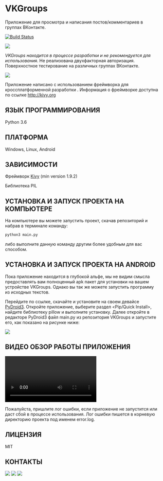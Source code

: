 VKGroups
========

Приложение для просмотра и написания постов/комментариев в группах ВКонтакте.

[![Build Status](https://travis-ci.org/HeaTTheatR/VKGroups.svg?branch=master)](https://travis-ci.org/HeaTTheatR/VKGroups)

<img src="https://raw.githubusercontent.com/HeaTTheatR/VKGroups/master/data/screenshots/previous_1.jpg" 
align="center"/>

*VKGroups находится в процессе разработки и не рекомендуется для использования.* Не реализована двухфакторная авторизация. Поверхностное тестирование на различных группах ВКонтакте. 

<img src="https://raw.githubusercontent.com/HeaTTheatR/VKGroups/master/data/screenshots/previous_2.jpg" 
align="center"/>

Приложение написано с использованием фреймворка для  кроссплатформенной разработки <Kivy>.
Информация о фреймворке <Kivy> доступна по ссылке http://kivy.org

ЯЗЫК ПРОГРАММИРОВАНИЯ
---------------------
Python 3.6

ПЛАТФОРМА
---------
Windows, Linux, Android

ЗАВИСИМОСТИ
-----------
Фреймворк [Kivy](http://kivy.org/docs/installation/installation.html) (min version 1.9.2)

Библиотека PIL

УСТАНОВКА И ЗАПУСК ПРОЕКТА НА КОМПЬЮТЕРЕ
----------------------------------------
На компьютере вы можете запустить проект, скачав репозиторий и набрав в терминале команду:

```bash
python3 main.py
```
либо выполните данную команду другим более удобным для вас способом.

УСТАНОВКА И ЗАПУСК ПРОЕКТА НА ANDROID
-------------------------------------
Пока приложение находится в глубокой альфе, мы не видим смысла предоставлять вам полноценный apk пакет для установки на вашем устройстве VKGroups.
Однако вы так же можете запустить программу из исходных текстов.

Перейдите по ссылке, скачайте и установите на своем девайсе [PyDroid3](https://play.google.com/store/apps/details?id=ru.iiec.pydroid3). Откройте приложение, выберите раздел <Pip/Quick Install>, найдите библиотеку pillow и выполните установку. Далее откройте в редакторе PyDroid3 файл main.py из репозитория VKGroups и запустите его, как показано на рисунке ниже:

<img src="https://raw.githubusercontent.com/HeaTTheatR/VKGroups/master/data/screenshots/previous_3.jpg" 
align="center"/>

ВИДЕО ОБЗОР РАБОТЫ ПРИЛОЖЕНИЯ
-----------------------------

<video>https://youtube.com/watch?v=GtWsHjGbPSc</video>

Пожалуйста, пришлите лог ошибки, если приложение не запустится или даст сбой в процессе использования. Лог ошибки пишется в корневую директорию проекта под именем error.log.

ЛИЦЕНЗИЯ
--------
MIT

КОНТАКТЫ
--------
<a href="https://vk.com/kivy_ru"><img src="https://raw.githubusercontent.com/HeaTTheatR/VKGroups/master/data/images/kivy_ru.png"></a> <a href="https://habrahabr.ru/users/heattheatr/topics/"><img src="https://raw.githubusercontent.com/HeaTTheatR/VKGroups/master/data/images/kivy_on_habr.png"></a> <a href="kivydevelopment@gmail.com"><img src="https://raw.githubusercontent.com/HeaTTheatR/VKGroups/master/data/images/gmail_new.png"></a>
